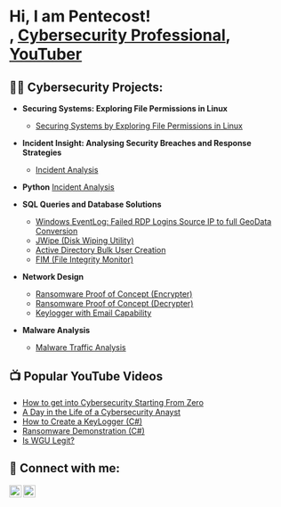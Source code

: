 <h1>Hi, I am Pentecost! <br/><a href="https://github.com/Pentyfada/Pentyfada"></a>, <a href="https://www.linkedin.com/in/pentecostfada/">Cybersecurity Professional</a>, <a href="https://www.youtube.com/@cyber_techspace">YouTuber</a></h1>

<h2>👨‍💻 Cybersecurity Projects:</h2>

- <b>Securing Systems: Exploring File Permissions in Linux</b>
  - [Securing Systems by Exploring File Permissions in Linux](https://github.com/Pentyfada/Securing-Systems-Exploring-File-Permissions-in-Linux/blob/main/README.md)
- <b>Incident Insight: Analysing Security Breaches and Response Strategies</b>
  - [Incident Analysis](https://github.com/Pentyfada/Indepth-incident-analysis/blob/main/README.md) <b><i></b></i>

- <b>Python</b>
  [Incident Analysis](https://github.com/Pentyfada/Indepth-incident-analysis/blob/main/README.md) <b><i></b></i>
- <b>SQL Queries and Database Solutions</b>
  - [Windows EventLog: Failed RDP Logins Source IP to full GeoData Conversion](https://github.com/Pentyfada/Securing-Systems-Exploring-File-Permissions-in-Linux/blob/main/README.md)
  - [JWipe (Disk Wiping Utility)](https://github.com/Pentyfada/Securing-Systems-Exploring-File-Permissions-in-Linux/blob/main/README.md)
  - [Active Directory Bulk User Creation](https://github.com/Pentyfada/Securing-Systems-Exploring-File-Permissions-in-Linux/blob/main/README.md)
  - [FIM (File Integrity Monitor)](https://github.com/Pentyfada/Securing-Systems-Exploring-File-Permissions-in-Linux/blob/main/README.md)
- <b>Network Design</b>
  - [Ransomware Proof of Concept (Encrypter)](https://github.com/Pentyfada/Securing-Systems-Exploring-File-Permissions-in-Linux/blob/main/README.md)
  - [Ransomware Proof of Concept (Decrypter)](https://github.com/Pentyfada/Securing-Systems-Exploring-File-Permissions-in-Linux/blob/main/README.md)
  - [Keylogger with Email Capability](https://github.com/Pentyfada/Securing-Systems-Exploring-File-Permissions-in-Linux/blob/main/README.md)

- <b>Malware Analysis</b>
  - [Malware Traffic Analysis](https://github.com/Pentyfada/Malware-analysis/edit/main/README.md)

<h2>📺 Popular YouTube Videos</h2>

- [How to get into Cybersecurity Starting From Zero](https://www.youtube.com/watch?v=a83ASGn_V_s)
- [A Day in the Life of a Cybersecurity Anayst](https://www.youtube.com/watch?v=uHy3oM7NnoU)
- [How to Create a KeyLogger (C#)](https://www.youtube.com/watch?v=N-L9hklSlNk)
- [Ransomware Demonstration (C#)](https://www.youtube.com/watch?v=OfvdQeh79s0)
- [Is WGU Legit?](https://www.youtube.com/watch?v=E2MwRWxDBkA)

<h2> 🤳 Connect with me:</h2>

[<img align="left" alt="JoshMadakor | YouTube" width="22px" src="https://cdn.jsdelivr.net/npm/simple-icons@v3/icons/youtube.svg" />][youtube]
[<img align="left" alt="JoshMadakor | LinkedIn" width="22px" src="https://cdn.jsdelivr.net/npm/simple-icons@v3/icons/linkedin.svg" />][linkedin]



[youtube]: www.youtube.com/@Cyber_techspace
[linkedin]: https://www.linkedin.com/in/pentecostfada
<!--
**joshmadakor1/joshmadakor1** is a ✨ _special_ ✨ repository because its `README.md` (this file) appears on your GitHub profile.

Here are some ideas to get you started:

- 🔭 I’m currently working on ...
- 🌱 I’m currently learning ...
- 👯 I’m looking to collaborate on ...
- 🤔 I’m looking for help with ...
- 💬 Ask me about ...
- 📫 How to reach me: ...
- 😄 Pronouns: ...
- ⚡ Fun fact: ...
-->
